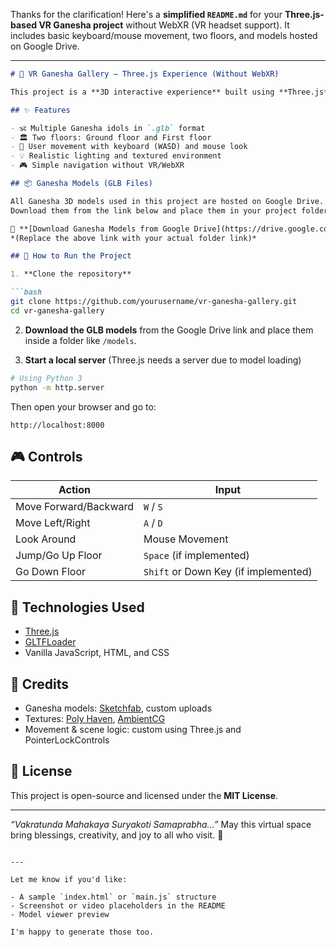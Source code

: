 Thanks for the clarification! Here's a **simplified `README.md`** for your **Three.js-based VR Ganesha project** without WebXR (VR headset support). It includes basic keyboard/mouse movement, two floors, and models hosted on Google Drive.

---

````markdown
# 🙏 VR Ganesha Gallery – Three.js Experience (Without WebXR)

This project is a **3D interactive experience** built using **Three.js**, where users can explore various beautiful **Ganesha idols** across two floors: a ground floor and a first floor. It supports keyboard and mouse movement only — no VR headset required.

## ✨ Features

- 🕉️ Multiple Ganesha idols in `.glb` format
- 🏛️ Two floors: Ground floor and First floor
- 🧍 User movement with keyboard (WASD) and mouse look
- 💡 Realistic lighting and textured environment
- 🎮 Simple navigation without VR/WebXR

## 📦 Ganesha Models (GLB Files)

All Ganesha 3D models used in this project are hosted on Google Drive.  
Download them from the link below and place them in your project folder (`/models` or `/assets`).

🔗 **[Download Ganesha Models from Google Drive](https://drive.google.com/drive/folders/YOUR_DRIVE_FOLDER_ID)**  
*(Replace the above link with your actual folder link)*

## 🚀 How to Run the Project

1. **Clone the repository**

```bash
git clone https://github.com/yourusername/vr-ganesha-gallery.git
cd vr-ganesha-gallery
````

2. **Download the GLB models** from the Google Drive link and place them inside a folder like `/models`.

3. **Start a local server** (Three.js needs a server due to model loading)

```bash
# Using Python 3
python -m http.server
```

Then open your browser and go to:

```
http://localhost:8000
```

## 🎮 Controls

| Action                | Input                                |
| --------------------- | ------------------------------------ |
| Move Forward/Backward | `W` / `S`                            |
| Move Left/Right       | `A` / `D`                            |
| Look Around           | Mouse Movement                       |
| Jump/Go Up Floor      | `Space` (if implemented)             |
| Go Down Floor         | `Shift` or Down Key (if implemented) |

## 🧰 Technologies Used

* [Three.js](https://threejs.org/)
* [GLTFLoader](https://threejs.org/docs/#examples/en/loaders/GLTFLoader)
* Vanilla JavaScript, HTML, and CSS

## 🙏 Credits

* Ganesha models: [Sketchfab](https://sketchfab.com/), custom uploads
* Textures: [Poly Haven](https://polyhaven.com/), [AmbientCG](https://ambientcg.com/)
* Movement & scene logic: custom using Three.js and PointerLockControls

## 📜 License

This project is open-source and licensed under the **MIT License**.

---

*“Vakratunda Mahakaya Suryakoti Samaprabha…”*
May this virtual space bring blessings, creativity, and joy to all who visit. 🙏

```

---

Let me know if you'd like:

- A sample `index.html` or `main.js` structure
- Screenshot or video placeholders in the README
- Model viewer preview

I'm happy to generate those too.
```
